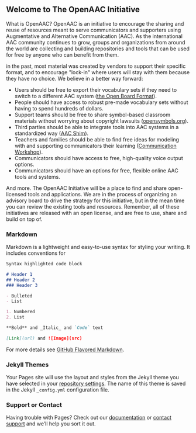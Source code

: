 ## Welcome to The OpenAAC Initiative

What is OpenAAC? OpenAAC is an initiative to encourage the sharing and reuse of resources meant to serve communicators and supporters using Augmentative and Alternative Communication (AAC). As the international AAC community continues to grow, groups and organizations from around the world are collecting and building repositories and tools that can be used for free by anyone who can benefit from them.

in the past, most material was created by vendors to support their specific format, and to encourage "lock-in" where users will stay with them because they have no choice. We believe in a better way forward: 

- Users should be free to export their vocabulary sets if they need to switch to a different AAC system ([the Open Board Format](https://openboardformat.org)). 
- People should have access to robust pre-made vocabulary sets without having to spend hundreds of dollars. 
- Support teams should be free to share symbol-based classroom materials without worrying about copyright lawsuits ([opensymbols.org](https://www.opensymbols.org)).
- Third parties should be able to integrate tools into AAC systems in a standardized way ([AAC Shim](https://tools.openaac.org)).
- Teachers and families should be able to find free ideas for modeling with and supporting communicators their learning ([Communication Workshop](https://workshop.openaac.org)).
- Communicators should have access to free, high-quality voice output options.
- Communicators should have an options for free, flexible online AAC tools and systems.

And more. The OpenAAC Initiative will be a place to find and share open-licensed tools and applications. We are in the process of organizing an advisory board to drive the strategy for this initiative, but in the mean time you can review the existing tools and resources. Remember, all of these initiatives are released with an open license, and are free to use, share and build on top of.

### Markdown

Markdown is a lightweight and easy-to-use syntax for styling your writing. It includes conventions for

```markdown
Syntax highlighted code block

# Header 1
## Header 2
### Header 3

- Bulleted
- List

1. Numbered
2. List

**Bold** and _Italic_ and `Code` text

[Link](url) and ![Image](src)
```

For more details see [GitHub Flavored Markdown](https://guides.github.com/features/mastering-markdown/).

### Jekyll Themes

Your Pages site will use the layout and styles from the Jekyll theme you have selected in your [repository settings](https://github.com/CoughDrop/openaac.org/settings). The name of this theme is saved in the Jekyll `_config.yml` configuration file.

### Support or Contact

Having trouble with Pages? Check out our [documentation](https://help.github.com/categories/github-pages-basics/) or [contact support](https://github.com/contact) and we’ll help you sort it out.
